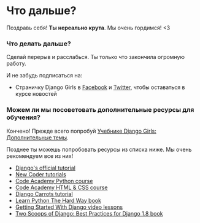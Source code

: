 # Что дальше?

Поздравь себя! **Ты нереально крута**. Мы очень гордимся! <3

### Что делать дальше?

Сделай перерыв и расслабься. Ты только что закончила огромную работу.

И не забудь подписаться на:

*   Страничку Django Girls в [Facebook][1] и [Twitter][2], чтобы оставаться в курсе новостей

 [1]: http://facebook.com/djangogirls
 [2]: https://twitter.com/djangogirls

### Можем ли мы посоветовать дополнительные ресурсы для обучения?

Кончено! Прежде всего попробуй [Учебнике Django Girls: Дополнительные темы][3].

 [3]: https://tutorial-extensions.djangogirls.org

Позднее ты можешь попробовать ресурсы из списка ниже. Мы очень рекомендуем все из них!

- [Django's official tutorial][4]
- [New Coder tutorials][5]
- [Code Academy Python course][6]
- [Code Academy HTML & CSS course][7]
- [Django Carrots tutorial][8]
- [Learn Python The Hard Way book][9]
- [Getting Started With Django video lessons][10]
- [Two Scoops of Django: Best Practices for Django 1.8 book][11]

 [4]: https://docs.djangoproject.com/en/1.8/intro/tutorial01/
 [5]: http://newcoder.io/tutorials/
 [6]: https://www.codecademy.com/en/tracks/python
 [7]: https://www.codecademy.com/tracks/web
 [8]: https://github.com/ggcarrots/django-carrots/
 [9]: http://learnpythonthehardway.org/book/
 [10]: http://www.gettingstartedwithdjango.com/
 [11]: https://twoscoopspress.com/products/two-scoops-of-django-1-8
